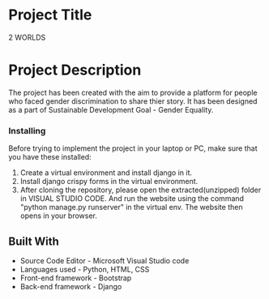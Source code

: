 # Project Title

2 WORLDS

# Project Description

The project has been created with the aim to provide a platform for people who faced gender discrimination to share thier story. It has been designed as a part of Sustainable Development Goal - Gender Equality.

### Installing

Before trying to implement the project in your laptop or PC, make sure that you have these installed:
1. Create a virtual environment and install django in it.
2. Install django crispy forms in the virtual environment. 
3. After cloning the repository, please open the extracted(unzipped) folder in VISUAL STUDIO CODE. And run the website using the command "python manage.py runserver" in the virtual env. The website then opens in your browser.

## Built With

* Source Code Editor - Microsoft Visual Studio code
* Languages used - Python, HTML, CSS
* Front-end framework - Bootstrap
* Back-end framework - Django



